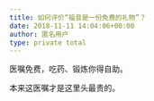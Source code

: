 ```yaml
---
title: 如何评价“福音是一份免费的礼物”？
date: 2018-11-11 14:04:06+00:00
author: 匿名用户
type: private total
---
```

医嘱免费，吃药、锻炼你得自助。

本来这医嘱才是这里头最贵的。


